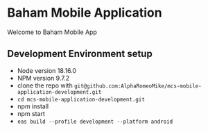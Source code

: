 # Baham Mobile Application

Welcome to Baham Mobile App

## Development Environment setup
- Node version 18.16.0
- NPM version 9.7.2
- clone the repo with `git@github.com:AlphaRomeoMike/mcs-mobile-application-development.git`
- `cd mcs-mobile-application-development.git`
- npm install
- npm start
- `eas build --profile development --platform android`